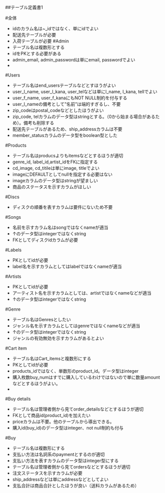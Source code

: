 ##テーブル定義書1

#全体
- idのカラム名は~_idではなく、単にidでよい
- 配送先テーブルが必要
- 入荷テーブルが必要
#Admin
- テーブル名は複数形とする
- idをPKとする必要がある
- admin_email, admin_passwordは単にemail, passwordでよい
- 
#Users
- テーブル名はend_usersテーブルなどとすほうがよい
- user_l_name, user_l_kana, user_telなどは単にl_name, l_kana, tellでよい
- user_f_name, user_f_kanaにもNOT NULL制約を付与する
- user_l_nameの備考として”名前”は端的すぎるし、不要
- zip_codeはpostal_codeなどとしたほうがよい
- zip_code, telカラムのデータ型はstringとする。（0から始まる場合があるため）。備考も削除する
- 配送先テーブルがあるため、ship_addressカラムは不要
- member_statusカラムのデータ型をboolean型とした

#Products
- テーブル名はproducsよりもitemsなどとするほうが適切
- genre_id, label_id,artist_idをFKに指定する
- cd_image, cd_titileは単にimage, titleでよい
- imageにDEFAULTとしてnullを指定する必要はない
- imageカラムのデータ型はstringが望ましい
- 商品のステータスを示すカラムがほしい

#Discs
- ディスクの順番を表すカラムは要件にないため不要

#Songs
- 名前を示すカラム名はsongではなくnameが適当
- ↑のデータ型はintegerではなくstring
- FKとしてディスクidカラムが必要

#Labels
- PKとしてidが必要
- label名を示すカラムとしてはlabelではなくnameが適当

#Artists
- PKとしてidが必要
- アーティスト名を示すカラムとしては、artistではなくnameなどが適当
- ↑のデータ型はintegerではなくstring

#Genre
- テーブル名はGenresとしたい
- ジャンル名を示すカラムとしてはgenreではなくnameなどが適当
- ↑のデータ型はintegerではなくstring
- ジャンルの有効無効を示すカラムがあるとよい

#Cart item
- テーブル名はCart_itemsと複数形にする
- PKとしてidが必要
- products_idではなく、単数形のproduct_id。データ型はinteger
- 購入枚数buy_numはすでに購入しているわけではないので単に数量amountなどとするほうがよい。
- 

#Buy details
- テーブル名は管理者側から見てorder_detailsなどとするほうが適切
- FKとして商品id(product_id)を加えたい
- priceカラムは不要。他のテーブルから導出できる。
- 購入id(buy_id)のデータ型はinteger、not null制約も付与

#Buy
- テーブル名は複数形にする
- 支払い方法は名詞系のpaymentとするのが適切
- 支払い方法を表すカラムのデータ型はinteger型にする
- テーブル名は管理者側から見てordersなどとするほうが適切
- 注文ステータスを示すカラムが必要
- ship_addressなどは単にaddressなどとしてよい
- 支払合計は商品合計としたほうが良い（送料カラムがあるため）

